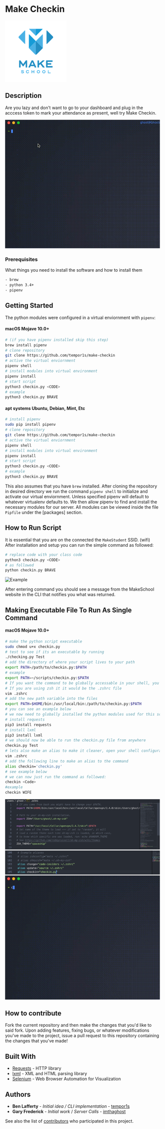 # Make Checkin

<img src="media/logo.png" title="Makeschool Icon"></a>

## Description

Are you lazy and don't want to go to your dashboard and plug in the acccess token to mark your attendance as present, well try Make Checkin.

![Success](/media/success.gif)

### Prerequisites

What things you need to install the software and how to install them

```bash
- brew
- python 3.4+
- pipenv
```

## Getting Started

The python modules were configured in a virtual enviornment with `pipenv`:

#### macOS Mojave 10.0+

```bash
# (if you have pipenv installed skip this step)
brew install pipenv
# clone repository
git clone https://github.com/tempor1s/make-checkin
# active the virtual enviornment
pipenv shell
# install modules into virtual environment
pipenv install
# start script
python3 checkin.py <CODE>
# example
python3 checkin.py BRAVE
```

#### apt systems Ubuntu, Debian, Mint, Etc

```bash
# install pipenv
sudo pip install pipenv
# clone repository
git clone https://github.com/tempor1s/make-checkin
# active the virtual enviornment
pipenv shell
# install modules into virtual environment
pipenv install
# start script
python3 checkin.py <CODE>
# example
python3 checkin.py BRAVE
```

This also assumes that you have `brew` installed. After cloning the repository in desired directory we run the command `pipenv shell` to initialize and activate our virtual enviornment. Unless specified pipenv will default to whatever virtualenv defaults to. We then allow pipenv to find and install the necessary modules for our server. All modules can be viewed inside the file `Pipfile` under the [packages] section.

## How to Run Script

It is essential that you are on the connected the `MakeStudent` SSID. (wifi) After installation and setup you can run the simple command as followed:

```bash
# replace code with your class code
python3 checkin.py <CODE>
# as followed
python checkin.py BRAVE
```

![Example](/media/example.gif)

After entering command you should see a message from the MakeSchool website in the CLI that notifies you what was returned.

## Making Executable File To Run As Single Command

#### macOS Mojave 10.0+

```bash
# make the python script executable
sudo chmod u+x checkin.py
# test to see if its an executable by running
./checking.py Test
# add the directory of where your script lives to your path
export PATH=/path/to/checkin.py:$PATH
# example
export PATH=~/scripts/checkin.py:$PATH
# If you want the command to be globally accessable in your shell, you'll have to export the path in .bashrc or .bash_profile.
# If you are using zsh it it would be the .zshrc file
vim .zshrc
# add the new path variable into the files
export PATH=$HOME/bin:/usr/local/bin:/path/to/checkin.py:$PATH
# you can see an example below
# we now need to globally installed the python modules used for this script
# install requests
pip3 install requests
# install lxml
pip3 install lxml
# we should now be able to run the checkin.py file from anywhere
checkin.py Test
# lets also make an alias to make it cleaner, open your shell configuration file .bashrc or .zshrc
vim .zshrc
# add the following line to make an alias to the command
alias checkin='checkin.py'
# see example below
# we can now just run the command as followed:
checkin <Code>
#example
checkin WIFE
```

![ZSH Example](/media/path.png)
![Alias Example](/media/alias.png)
![Checkin](/media/command.gif)

## How to contribute

Fork the current repository and then make the changes that you'd like to said fork. Upon adding features, fixing bugs,
or whatever modifications you've made to the project, issue a pull request to this repository containing the changes that you've made!

## Built With

-   [Requests](https://2.python-requests.org/en/master/) - HTTP library
-   [lxml](https://lxml.de/) - XML and HTML parsing library
-   [Selenium](https://selenium.dev/) - Web Browser Automation for Visualization

## Authors

-   **Ben Lafferty** - _Initial idea / CLI implementation_ - [tempor1s](https://github.com/tempor1s)
-   **Gary Frederick** - _Initial work_ / _Server Calls_ - [imthaghost](https://github.com/imthaghost)

See also the list of [contributors](https://github.com/tempor1s/make-checkin/contributors) who participated in this project.
